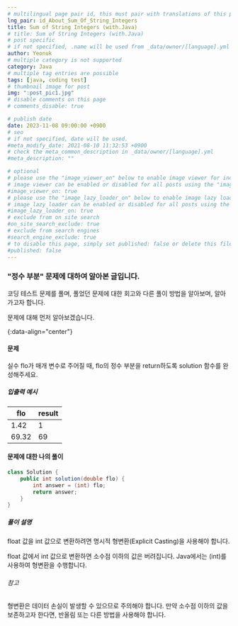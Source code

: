 ```yaml
---
# multilingual page pair id, this must pair with translations of this page. (This name must be unique)
lng_pair: id_About_Sum_Of_String_Integers
title: Sum of String Integers (with.Java)
# title: Sum of String Integers (with.Java)
# post specific
# if not specified, .name will be used from _data/owner/[language].yml
author: Yeonuk
# multiple category is not supported
category: Java
# multiple tag entries are possible
tags: [java, coding test]
# thumbnail image for post
img: ":post_pic1.jpg"
# disable comments on this page
# comments_disable: true

# publish date
date: 2023-11-08 09:00:00 +0900
# seo
# if not specified, date will be used.
#meta_modify_date: 2021-08-10 11:32:53 +0900
# check the meta_common_description in _data/owner/[language].yml
#meta_description: ""

# optional
# please use the "image_viewer_on" below to enable image viewer for individual pages or posts (_posts/ or [language]/_posts folders).
# image viewer can be enabled or disabled for all posts using the "image_viewer_posts: true" setting in _data/conf/main.yml.
#image_viewer_on: true
# please use the "image_lazy_loader_on" below to enable image lazy loader for individual pages or posts (_posts/ or [language]/_posts folders).
# image lazy loader can be enabled or disabled for all posts using the "image_lazy_loader_posts: true" setting in _data/conf/main.yml.
#image_lazy_loader_on: true
# exclude from on site search
#on_site_search_exclude: true
# exclude from search engines
#search_engine_exclude: true
# to disable this page, simply set published: false or delete this file
#published: false
---
```


<!-- outline-start -->

### "정수 부분" 문제에 대하여 알아본 글입니다.

코딩 테스트 문제를 풀며, 풀었던 문제에 대한 회고와 다른 풀이 방법을 알아보며, 알아가고자 합니다.

문제에 대해 먼저 알아보겠습니다.

{:data-align="center"}

<!-- outline-end -->

#### 문제

실수 flo가 매개 변수로 주어질 때, flo의 정수 부분을 return하도록 solution 함수를 완성해주세요.

##### 입출력 예시

| flo   | result |
| ----- | ------ |
| 1.42  | 1      |
| 69.32 | 69     |

#### 문제에 대한 나의 풀이

```java
class Solution {
    public int solution(double flo) {
        int answer = (int) flo;
        return answer;
    }
}
```

##### 풀이 설명

float 값을 int 값으로 변환하려면 명시적 형변환(Explicit Casting)을 사용해야 합니다.

float 값에서 int 값으로 변환하면 소수점 이하의 값은 버려집니다. Java에서는 (int)를 사용하여 형변환을 수행합니다.

###### 참고

형변환은 데이터 손실이 발생할 수 있으므로 주의해야 합니다. 만약 소수점 이하의 값을 보존하고자 한다면, 반올림 또는 다른 방법을 사용해야 합니다.

